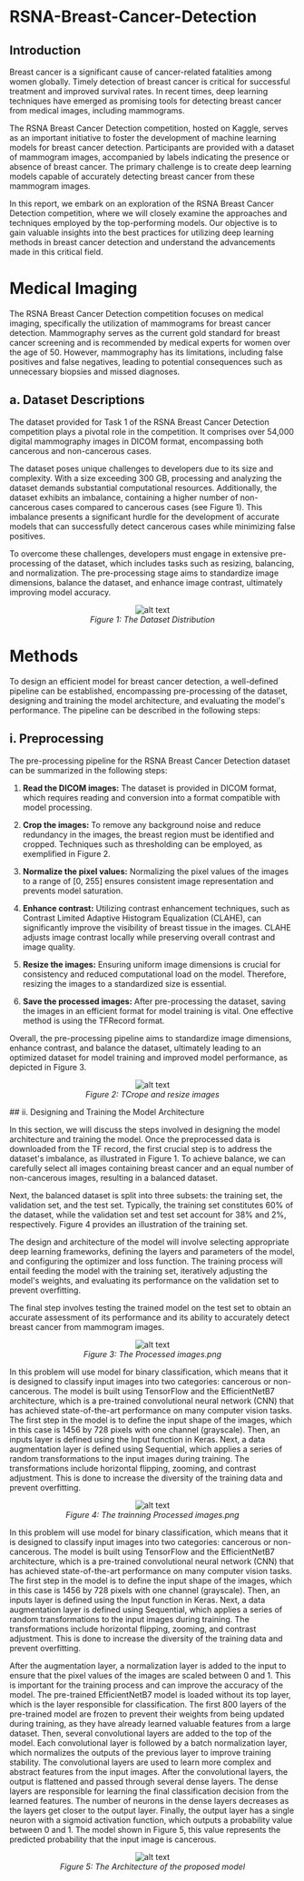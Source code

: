 # RSNA-Breast-Cancer-Detection

## Introduction

Breast cancer is a significant cause of cancer-related fatalities among women globally. Timely detection of breast cancer is critical for successful treatment and improved survival rates. In recent times, deep learning techniques have emerged as promising tools for detecting breast cancer from medical images, including mammograms.

The RSNA Breast Cancer Detection competition, hosted on Kaggle, serves as an important initiative to foster the development of machine learning models for breast cancer detection. Participants are provided with a dataset of mammogram images, accompanied by labels indicating the presence or absence of breast cancer. The primary challenge is to create deep learning models capable of accurately detecting breast cancer from these mammogram images.

In this report, we embark on an exploration of the RSNA Breast Cancer Detection competition, where we will closely examine the approaches and techniques employed by the top-performing models. Our objective is to gain valuable insights into the best practices for utilizing deep learning methods in breast cancer detection and understand the advancements made in this critical field.

# Medical Imaging

The RSNA Breast Cancer Detection competition focuses on medical imaging, specifically the utilization of mammograms for breast cancer detection. Mammography serves as the current gold standard for breast cancer screening and is recommended by medical experts for women over the age of 50. However, mammography has its limitations, including false positives and false negatives, leading to potential consequences such as unnecessary biopsies and missed diagnoses.

## a. Dataset Descriptions

The dataset provided for Task 1 of the RSNA Breast Cancer Detection competition plays a pivotal role in the competition. It comprises over 54,000 digital mammography images in DICOM format, encompassing both cancerous and non-cancerous cases.

The dataset poses unique challenges to developers due to its size and complexity. With a size exceeding 300 GB, processing and analyzing the dataset demands substantial computational resources. Additionally, the dataset exhibits an imbalance, containing a higher number of non-cancerous cases compared to cancerous cases (see Figure 1). This imbalance presents a significant hurdle for the development of accurate models that can successfully detect cancerous cases while minimizing false positives.

To overcome these challenges, developers must engage in extensive pre-processing of the dataset, which includes tasks such as resizing, balancing, and normalization. The pre-processing stage aims to standardize image dimensions, balance the dataset, and enhance image contrast, ultimately improving model accuracy.

<p align="center">
  <img src="https://github.com/IssamSayyaf/RSNA-Breast-Cancer-Detection/blob/main/images/Image%20Distribution.png" alt="alt text" width="width" height="height" />
  <br>
  <em>Figure 1: The Dataset Distribution</em>
</p>

# Methods

To design an efficient model for breast cancer detection, a well-defined pipeline can be established, encompassing pre-processing of the dataset, designing and training the model architecture, and evaluating the model's performance. The pipeline can be described in the following steps:

## i. Preprocessing

The pre-processing pipeline for the RSNA Breast Cancer Detection dataset can be summarized in the following steps:

1. **Read the DICOM images:**
   The dataset is provided in DICOM format, which requires reading and conversion into a format compatible with model processing.

2. **Crop the images:**
   To remove any background noise and reduce redundancy in the images, the breast region must be identified and cropped. Techniques such as thresholding can be employed, as exemplified in Figure 2.

3. **Normalize the pixel values:**
   Normalizing the pixel values of the images to a range of [0, 255] ensures consistent image representation and prevents model saturation.

4. **Enhance contrast:**
   Utilizing contrast enhancement techniques, such as Contrast Limited Adaptive Histogram Equalization (CLAHE), can significantly improve the visibility of breast tissue in the images. CLAHE adjusts image contrast locally while preserving overall contrast and image quality.

5. **Resize the images:**
   Ensuring uniform image dimensions is crucial for consistency and reduced computational load on the model. Therefore, resizing the images to a standardized size is essential.

6. **Save the processed images:**
   After pre-processing the dataset, saving the images in an efficient format for model training is vital. One effective method is using the TFRecord format.

Overall, the pre-processing pipeline aims to standardize image dimensions, enhance contrast, and balance the dataset, ultimately leading to an optimized dataset for model training and improved model performance, as depicted in Figure 3.
 
<p align="center">
  <img src="https://github.com/IssamSayyaf/RSNA-Breast-Cancer-Detection/blob/main/images/Crope%20and%20resize%20images..png" alt="alt text" width="width" height="height" />
  <br>
  <em>Figure 2: TCrope and resize images</em>
</p>
## ii. Designing and Training the Model Architecture

In this section, we will discuss the steps involved in designing the model architecture and training the model. Once the preprocessed data is downloaded from the TF record, the first crucial step is to address the dataset's imbalance, as illustrated in Figure 1. To achieve balance, we can carefully select all images containing breast cancer and an equal number of non-cancerous images, resulting in a balanced dataset.

Next, the balanced dataset is split into three subsets: the training set, the validation set, and the test set. Typically, the training set constitutes 60% of the dataset, while the validation set and test set account for 38% and 2%, respectively. Figure 4 provides an illustration of the training set.

The design and architecture of the model will involve selecting appropriate deep learning frameworks, defining the layers and parameters of the model, and configuring the optimizer and loss function. The training process will entail feeding the model with the training set, iteratively adjusting the model's weights, and evaluating its performance on the validation set to prevent overfitting.

The final step involves testing the trained model on the test set to obtain an accurate assessment of its performance and its ability to accurately detect breast cancer from mammogram images.


<p align="center">
  <img src="https://github.com/IssamSayyaf/RSNA-Breast-Cancer-Detection/blob/main/images/The%20Processed%20images.png" alt="alt text" width="width" height="height" />
  <br>
  <em>Figure 3: The Processed images.png</em>
</p>

In this problem will use model for binary classification, which means that it is designed to classify input images into two categories: cancerous or non-cancerous. The model is built using TensorFlow and the EfficientNetB7 architecture, which is a pre-trained convolutional neural network (CNN) that has achieved state-of-the-art performance on many computer vision tasks.
The first step in the model is to define the input shape of the images, which in this case is 1456 by 728 pixels with one channel (grayscale). Then, an inputs layer is defined using the Input function in Keras.
Next, a data augmentation layer is defined using Sequential, which applies a series of random transformations to the input images during training. The transformations include horizontal flipping, zooming, and contrast adjustment. This is done to increase the diversity of the training data and prevent overfitting.

<p align="center">
  <img src="https://github.com/IssamSayyaf/RSNA-Breast-Cancer-Detection/blob/main/images/Images%20after%20processing.png" alt="alt text" width="width" height="height" />
  <br>
  <em>Figure 4: The trainning Processed images.png</em>
</p>

In this problem will use model for binary classification, which means that it is designed to classify input images into two categories: cancerous or non-cancerous. The model is built using TensorFlow and the EfficientNetB7 architecture, which is a pre-trained convolutional neural network (CNN) that has achieved state-of-the-art performance on many computer vision tasks.
The first step in the model is to define the input shape of the images, which in this case is 1456 by 728 pixels with one channel (grayscale). Then, an inputs layer is defined using the Input function in Keras.
Next, a data augmentation layer is defined using Sequential, which applies a series of random transformations to the input images during training. The transformations include horizontal flipping, zooming, and contrast adjustment. This is done to increase the diversity of the training data and prevent overfitting.

After the augmentation layer, a normalization layer is added to the input to ensure that the pixel values of the images are scaled between 0 and 1. This is important for the training process and can improve the accuracy of the model.
The pre-trained EfficientNetB7 model is loaded without its top layer, which is the layer responsible for classification. The first 800 layers of the pre-trained model are frozen to prevent their weights from being updated during training, as they have already learned valuable features from a large dataset.
Then, several convolutional layers are added to the top of the model. Each convolutional layer is followed by a batch normalization layer, which normalizes the outputs of the previous layer to improve training stability. The convolutional layers are used to learn more complex and abstract features from the input images.
After the convolutional layers, the output is flattened and passed through several dense layers. The dense layers are responsible for learning the final classification decision from the learned features. The number of neurons in the dense layers decreases as the layers get closer to the output layer.
Finally, the output layer has a single neuron with a sigmoid activation function, which outputs a probability value between 0 and 1. The model shown in Figure 5, this value represents the predicted probability that the input image is cancerous. 
 
<p align="center">
  <img src="https://github.com/IssamSayyaf/RSNA-Breast-Cancer-Detection/blob/main/images/The%20Architecture%20of%20the%20proposed%20model.png" alt="alt text" width="width" height="height" />
  <br>
  <em>Figure 5: The Architecture of the proposed model</em>
</p>

